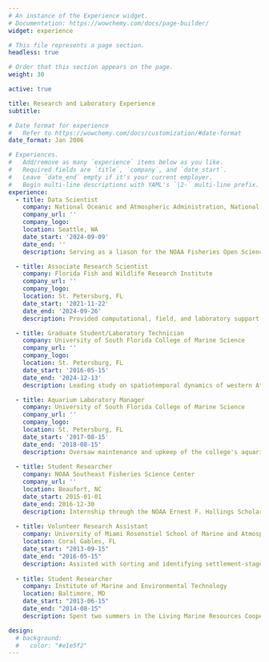 ```yaml
---
# An instance of the Experience widget.
# Documentation: https://wowchemy.com/docs/page-builder/
widget: experience

# This file represents a page section.
headless: true

# Order that this section appears on the page.
weight: 30

active: true

title: Research and Laboratory Experience
subtitle:

# Date format for experience
#   Refer to https://wowchemy.com/docs/customization/#date-format
date_format: Jan 2006

# Experiences.
#   Add/remove as many `experience` items below as you like.
#   Required fields are `title`, `company`, and `date_start`.
#   Leave `date_end` empty if it's your current employer.
#   Begin multi-line descriptions with YAML's `|2-` multi-line prefix.
experience:
  - title: Data Scientist
    company: National Oceanic and Atmospheric Administration, National Marine Fisheries Service
    company_url: ''
    company_logo: 
    location: Seattle, WA
    date_start: '2024-09-09'
    date_end: ''
    description: Serving as a liason for the NOAA Fisheries Open Science Initiative. Providing technical training and support for open science and data science tools and workflows. Evaluating novel tools for improving data science workflows throughout NOAA Fisheries.

  - title: Associate Research Scientist
    company: Florida Fish and Wildlife Research Institute
    company_url: ''
    company_logo: 
    location: St. Petersburg, FL
    date_start: '2021-11-22'
    date_end: '2024-09-26'
    description: Provided computational, field, and laboratory support for the Fisheries-Independent Monitoring program to provide data for fisheries management. Investigated ecological questions using fisheries-independent data and publishing results for use by the scientific community.

  - title: Graduate Student/Laboratory Technician
    company: University of South Florida College of Marine Science
    company_url: ''
    company_logo: 
    location: St. Petersburg, FL
    date_start: '2016-05-15'
    date_end: '2024-12-13'
    description: Leading study on spatiotemporal dynamics of western Atlantic marine metacommunities. Collaborating on several projects focusing on fish ecology in the eastern Gulf of Mexico.

  - title: Aquarium Laboratory Manager
    company: University of South Florida College of Marine Science
    company_url: ''
    company_logo: 
    location: St. Petersburg, FL
    date_start: '2017-08-15'
    date_end: '2018-08-15'
    description: Oversaw maintenance and upkeep of the college's aquarium facilities.
  
  - title: Student Researcher
    company: NOAA Southeast Fisheries Science Center
    company_url: ''
    location: Beaufort, NC
    date_start: 2015-01-01
    date_end: 2016-12-30
    description: Internship through the NOAA Ernest F. Hollings Scholarship Program focused on the diet of invasive lionfish in the western Atlantic.
    
  - title: Volunteer Research Assistant
    company: University of Miami Rosenstiel School of Marine and Atmospheric Science
    location: Coral Gables, FL
    date_start: "2013-09-15"
    date_end: "2016-05-15"
    description: Assisted with sorting and identifying settlement-stage reef fish from light trap samples in the Reef Fish Ecology Lab under the guidance of Esther Goldstein.
    
  - title: Student Researcher
    company: Institute of Marine and Environmental Technology
    location: Baltimore, MD
    date_start: "2013-06-15"
    date_end: "2014-08-15"
    description: Spent two summers in the Living Marine Resources Cooperative Science Center program working under Dr. Alan Place and Dr. Yoni Zohar on projects involving sustainable marine aquaculture.

design:
  # background: 
  #   color: "#e1e5f2"
---
```

